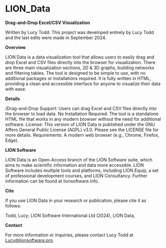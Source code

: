 # LION_Data
**Drag-and-Drop Excel/CSV Visualization**

Written by Lucy Todd: This project was developed entirely by Lucy Todd and the last edits were made in September 2024.

**Overview**

LION Data is a data visualization tool that allows users to easily drag and drop Excel and CSV files directly into the browser for visualization. There are three main visualization sections, 2D & 3D graphs, building networks and filtering tables. The tool is designed to be simple to use, with no additional packages or installations required. It is fully written in HTML, providing a clean and accessible interface for anyone to visualize their data with ease.

**Details**

/Drag-and-Drop Support: Users can drag Excel and CSV files directly into the browser to load data.
No Installation Required: The tool is a standalone HTML file that works in any modern browser without the need for additional software.
License: This version of LION Data is published under the GNU Affero General Public License (AGPL) v3.0. Please see the LICENSE file for more details.
Requirements: A modern web browser (e.g., Chrome, Firefox, Edge).

**LION Software**

LION Data is an Open-Access branch of the LION Software suite, which aims to make scientific information and data more accessible. LION Software includes multiple tools and platforms, including LION Equip, a set of professional development courses, and LION Consultancy. Further information can be found at lionsoftware.info.

**Cite**

If you use LION Data in your research or publication, please cite it as follows:

Todd, Lucy; LION Software International Ltd (2024), LION Data, 

**Contact**

For more information or inquiries, please contact Lucy Todd at Lucy@lionsoftware.pro.

